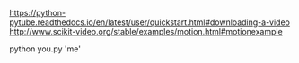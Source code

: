 https://python-pytube.readthedocs.io/en/latest/user/quickstart.html#downloading-a-video
http://www.scikit-video.org/stable/examples/motion.html#motionexample

python you.py 'me'